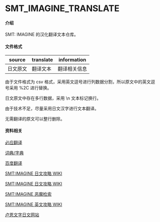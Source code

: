 # SMT_IMAGINE_TRANSLATE

#### 介绍

SMT: IMAGINE 的汉化翻译文本仓库。

#### 文件格式

| source | translate | information |
| --- | --- | --- |
| 日文原文 | 翻译文本 | 翻译相关信息 |

由于文件格式为 csv 格式，采用英文逗号进行列数据分割，所以原文中的英文逗号采用 %2C 进行替换。

日文原文中存在多行数据，采用 \n 文本标记换行。

由于技术不足，尽量采用日文汉字进行文本翻译。

无需翻译的原文可以整行删除。


#### 资料相关

[必应翻译](https://cn.bing.com/translator)

[词典/字典](https://tran.httpcn.com/)

[百度翻译](https://fanyi.baidu.com/)

[SMT:IMAGINE 日文攻略 WIKI](https://megatenonline.wiki.fc2.com/)

[SMT:IMAGINE 日文攻略 WIKI](http://gkwiki4.com/imagine/)

[SMT:IMAGINE 恶魔检索](http://artifact.sakura.ne.jp/imagine/)

[SMT:IMAGINE 英文攻略 WIKI](http://megaten.sesshou.com/wiki/index.php/Main_Page)

[卢恩文字日文网站](https://wirotte.info/category/rune/)

